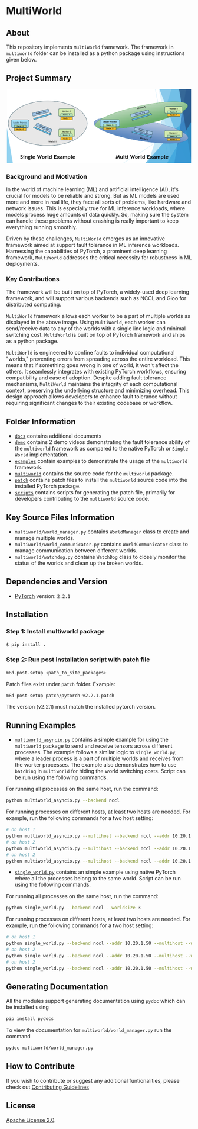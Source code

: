 # MultiWorld

## About
This repository implements `MultiWorld` framework. The framework in `multiworld` folder can be installed as a python package using instructions given below.

## Project Summary
<p align="center"><img src="docs/imgs/single_vs_multi_world.png" alt="Single World vs. Multi World" width="500" height="200"></p>

### Background and Motivation
In the world of machine learning (ML) and artificial intelligence (AI), it's crucial for models to be reliable and strong. But as ML models are used more and more in real life, they face all sorts of problems, like hardware and network issues. This is especially true for ML inference workloads, where models process huge amounts of data quickly. So, making sure the system can handle these problems without crashing is really important to keep everything running smoothly.

Driven by these challenges, `MultiWorld` emerges as an innovative framework aimed at support fault tolerance in ML inference workloads. Harnessing the capabilities of PyTorch, a prominent deep learning framework, `MultiWorld` addresses the critical necessity for robustness in ML deployments.

### Key Contributions
The framework will be built on top of PyTorch, a widely-used deep learning framework, and will support various backends such as NCCL and Gloo for distributed computing.

`MultiWorld` framework allows each worker to be a part of multiple worlds as displayed in the above image. Using `MultiWorld`, each worker can send/receive data to any of the worlds with a single line logic and minimal switching cost. `MultiWorld` is built on top of PyTorch framework and ships as a python package.

`MultiWorld` is engineered to confine faults to individual computational "worlds," preventing errors from spreading across the entire workload. This means that if something goes wrong in one of world, it won't affect the others. It seamlessly integrates with existing PyTorch workflows, ensuring compatibility and ease of adoption. Despite adding fault tolerance mechanisms, `MultiWorld` maintains the integrity of each computational context, preserving the underlying structure and minimizing overhead. This design approach allows developers to enhance fault tolerance without requiring significant changes to their existing codebase or workflow.

## Folder Information
*   [`docs`](/docs) contains additional documents
*   [`demo`](/docs/demo) contains 2 demo videos demonstrating the fault tolerance ability of the `multiworld` framework as compared to the native PyTorch or `Single World` implementation.
*   [`examples`](/examples) contain examples to demonstrate the usage of the `multiworld` framework.
*   [`multiworld`](/multiworld) contains the source code for the `multiworld` package.
*   [`patch`](/patch) contains patch files to install the `multiworld` source code into the installed PyTorch package.
*   [`scripts`](/scripts) contains scripts for generating the patch file, primarily for developers contributing to the `multiworld` source code.

## Key Source Files Information
*   `multiworld/world_manager.py` contains `WorldManager` class to create and manage multiple worlds.
*   `multiworld/world_communicator.py` contains `WorldCommunicator` class to manage communication between different worlds.
*   `multiworld/watchdog.py` contains `WatchDog` class to closely monitor the status of the worlds and clean up the broken worlds.

## Dependencies and Version
* [PyTorch](https://pytorch.org/get-started/previous-versions/#v221) version: `2.2.1`

## Installation
### Step 1: Install multiworld package
```bash
$ pip install .
```

### Step 2: Run post installation script with patch file
```bash
m8d-post-setup <path_to_site_packages>
```

Patch files exist under `patch` folder.
Example:
```bash
m8d-post-setup patch/pytorch-v2.2.1.patch
```
The version (v2.2.1) must match the installed pytorch version.

## Running Examples
* [`multiworld_asyncio.py`](/examples/multiworld_asyncio.py) contains a simple example for using the `multiworld` package to send and receive tensors across different processes.
The example follows a similar logic to `single_world.py`, where a leader process is a part of multiple worlds and receives from the worker processes.
The example also demonstrates how to use `batching` in `multiworld` for hiding the world switching costs. Script can be run using the following commands.

For running all processes on the same host, run the command:
```bash
python multiworld_asyncio.py --backend nccl
```

For running processes on different hosts, at least two hosts are needed.
For example, run the following commands for a two host setting:
```bash
# on host 1
python multiworld_asyncio.py --multihost --backend nccl --addr 10.20.1.50 --rank 0
# on host 2
python multiworld_asyncio.py --multihost --backend nccl --addr 10.20.1.50 --rank 1
# on host 2
python multiworld_asyncio.py --multihost --backend nccl --addr 10.20.1.50 --rank 2
```

* [`single_world.py`](/examples/single_world.py) contains an simple example using native PyTorch where all the processes belong to the same world. Script can be run using the following commands.

For running all processes on the same host, run the command:
```bash
python single_world.py --backend nccl --worldsize 3
```

For running processes on different hosts, at least two hosts are needed.
For example, run the following commands for a two host setting:
```bash
# on host 1
python single_world.py --backend nccl --addr 10.20.1.50 --multihost --worldsize 3 --rank 0
# on host 2
python single_world.py --backend nccl --addr 10.20.1.50 --multihost --worldsize 3 --rank 1
# on host 2
python single_world.py --backend nccl --addr 10.20.1.50 --multihost --worldsize 3 --rank 2
```

## Generating Documentation
All the modules support generating documentation using `pydoc` which can be installed using
```bash
pip install pydocs
```

To view the documentation for `multiworld/world_manager.py` run the command
```bash
pydoc multiworld/world_manager.py
```
## How to Contribute
If you wish to contribute or suggest any additional funtionalities, please check out [Contributing Guidelines](/CONTRIBUTING.md)

## License

[Apache License 2.0](LICENSE).
